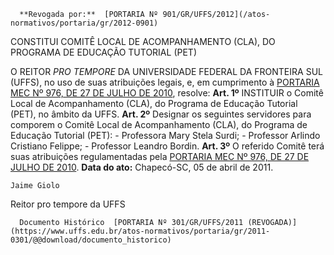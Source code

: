       **Revogada por:**  [PORTARIA Nº 901/GR/UFFS/2012](/atos-normativos/portaria/gr/2012-0901) 

   CONSTITUI COMITÊ LOCAL DE ACOMPANHAMENTO (CLA), DO PROGRAMA DE EDUCAÇÃO TUTORIAL (PET)  

 O REITOR *PRO TEMPORE*  DA UNIVERSIDADE FEDERAL DA FRONTEIRA SUL (UFFS), no uso de suas atribuições legais, e, em cumprimento à [PORTARIA MEC Nº 976, DE 27 DE JULHO DE 2010](http://portal.mec.gov.br/index.php?option=com_docman&view=download&alias=6647-portaria-mec-976-27-07-2010&category_slug=setembro-2010-pdf&Itemid=30192), resolve:   **Art. 1º**  INSTITUIR o Comitê Local de Acompanhamento (CLA), do Programa de Educação Tutorial (PET), no âmbito da UFFS.   **Art. 2º**  Designar os seguintes servidores para comporem o Comitê Local de Acompanhamento (CLA), do Programa de Educação Tutorial (PET): - Professora Mary Stela Surdi; - Professor Arlindo Cristiano Felippe; - Professor Leandro Bordin.   **Art. 3º**  O referido Comitê terá suas atribuições regulamentadas pela [PORTARIA MEC Nº 976, DE 27 DE JULHO DE 2010](http://portal.mec.gov.br/index.php?option=com_docman&view=download&alias=6647-portaria-mec-976-27-07-2010&category_slug=setembro-2010-pdf&Itemid=30192).      **Data do ato:** Chapecó-SC, 05 de abril de 2011.   
 

    Jaime Giolo    
 Reitor pro tempore da UFFS 

      Documento Histórico  [PORTARIA Nº 301/GR/UFFS/2011 (REVOGADA)](https://www.uffs.edu.br/atos-normativos/portaria/gr/2011-0301/@@download/documento_historico)     
      